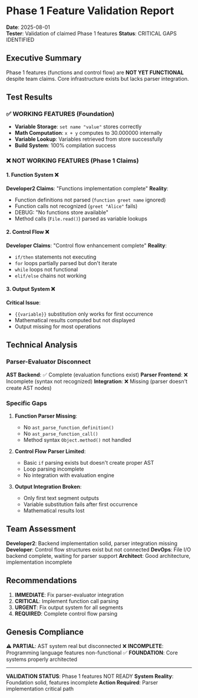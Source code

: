 # Phase 1 Feature Validation Report

**Date**: 2025-08-01  
**Tester**: Validation of claimed Phase 1 features
**Status**: CRITICAL GAPS IDENTIFIED

## Executive Summary

Phase 1 features (functions and control flow) are **NOT YET FUNCTIONAL** despite team claims. Core infrastructure exists but lacks parser integration.

## Test Results

### ✅ WORKING FEATURES (Foundation)
- **Variable Storage**: `set name "value"` stores correctly
- **Math Computation**: `x + y` computes to 30.000000 internally  
- **Variable Lookup**: Variables retrieved from store successfully
- **Build System**: 100% compilation success

### ❌ NOT WORKING FEATURES (Phase 1 Claims)

#### 1. Function System ❌
**Developer2 Claims**: "Functions implementation complete"
**Reality**: 
- Function definitions not parsed (`function greet name` ignored)
- Function calls not recognized (`greet "Alice"` fails)
- DEBUG: "No functions store available"
- Method calls (`File.read()`) parsed as variable lookups

#### 2. Control Flow ❌  
**Developer Claims**: "Control flow enhancement complete"
**Reality**:
- `if/then` statements not executing
- `for` loops partially parsed but don't iterate
- `while` loops not functional
- `elif/else` chains not working

#### 3. Output System ❌
**Critical Issue**: 
- `{{variable}}` substitution only works for first occurrence
- Mathematical results computed but not displayed
- Output missing for most operations

## Technical Analysis

### Parser-Evaluator Disconnect

**AST Backend**: ✅ Complete (evaluation functions exist)
**Parser Frontend**: ❌ Incomplete (syntax not recognized)
**Integration**: ❌ Missing (parser doesn't create AST nodes)

### Specific Gaps

1. **Function Parser Missing**:
   - No `ast_parse_function_definition()`
   - No `ast_parse_function_call()`
   - Method syntax `Object.method()` not handled

2. **Control Flow Parser Limited**:
   - Basic `if` parsing exists but doesn't create proper AST
   - Loop parsing incomplete
   - No integration with evaluation engine

3. **Output Integration Broken**:
   - Only first text segment outputs
   - Variable substitution fails after first occurrence
   - Mathematical results lost

## Team Assessment

**Developer2**: Backend implementation solid, parser integration missing
**Developer**: Control flow structures exist but not connected
**DevOps**: File I/O backend complete, waiting for parser support
**Architect**: Good architecture, implementation incomplete

## Recommendations

1. **IMMEDIATE**: Fix parser-evaluator integration
2. **CRITICAL**: Implement function call parsing  
3. **URGENT**: Fix output system for all segments
4. **REQUIRED**: Complete control flow parsing

## Genesis Compliance

⚠️ **PARTIAL**: AST system real but disconnected
❌ **INCOMPLETE**: Programming language features non-functional
✅ **FOUNDATION**: Core systems properly architected

---

**VALIDATION STATUS**: Phase 1 features NOT READY
**System Reality**: Foundation solid, features incomplete
**Action Required**: Parser implementation critical path